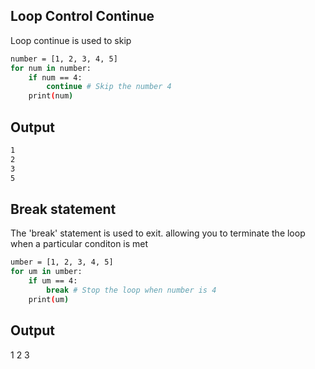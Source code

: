 ## Loop Control Continue 
Loop continue is used to skip 
```bash
number = [1, 2, 3, 4, 5]
for num in number:
    if num == 4:
        continue # Skip the number 4
    print(num)
```
## Output
```bash
1
2
3
5
```

## Break statement
The 'break' statement is used to exit. allowing you to terminate the loop when a particular conditon is met
```bash
umber = [1, 2, 3, 4, 5]
for um in umber:
    if um == 4:
        break # Stop the loop when number is 4
    print(um)
```

## Output
1
2
3